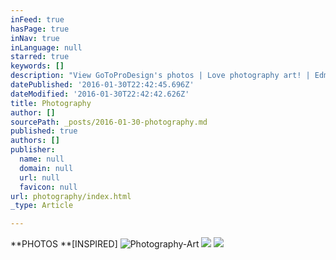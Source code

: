 ```yaml
---
inFeed: true
hasPage: true
inNav: true
inLanguage: null
starred: true
keywords: []
description: "View GoToProDesign's photos | Love photography art! | Edmonton, Alberta commission photography and productions by Ry"
datePublished: '2016-01-30T22:42:45.696Z'
dateModified: '2016-01-30T22:42:42.626Z'
title: Photography
author: []
sourcePath: _posts/2016-01-30-photography.md
published: true
authors: []
publisher:
  name: null
  domain: null
  url: null
  favicon: null
url: photography/index.html
_type: Article

---
```

**PHOTOS **\[INSPIRED\]
![Photography-Art](https://the-grid-user-content.s3-us-west-2.amazonaws.com/07e7e244-1954-4c7a-a25b-bbea82d28e22.jpg)
![](https://the-grid-user-content.s3-us-west-2.amazonaws.com/bdf2678f-0731-4f89-82f7-0b0076bbf528.jpg)
![](https://the-grid-user-content.s3-us-west-2.amazonaws.com/3d156298-4174-4ffd-a039-73541bbb5896.jpg)